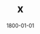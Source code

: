 ---
title: x
date: 1800-01-01
description: Traditional Grip
thumb: /assets/images/products/300S/300-trad-black-black-r.jpg
image: /assets/images/products/300S/300-trad-black-black-r.jpg
# angler-name: Johnny B. Goode

reel-type: spinning
reel-series: 300 

# location: Someplace, United States
# fish: Some Big Fish
# fish-length: 49 in.
# fish-weight: 78 lbs.
---